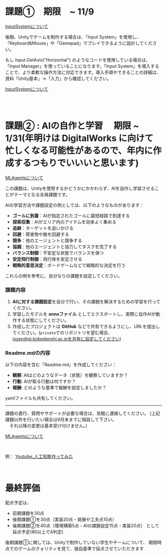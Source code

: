
# 課題①　期限　~ 11/9

[InputSystemについて](2_UnityBasicKnowledge/2_1_InputSystem/2_1.md)  

後期、Unityでゲームを制作する場合は、「Input System」を使用し、「Keyboard&Mouse」や「Gamepad」でプレイできるように設計してください。

もし Input.GetAxis("Horizontal") のようなコードを使用している場合は、「Input Manager」を使っていることになります。「Input System」を導入することで、より柔軟な操作方法に対応できます。導入手順やできることの詳細は、資料「Unity基本」→「入力」から確認してください。

[InputSystemについて](2_UnityBasicKnowledge/2_1_InputSystem/2_1.md)

<br>

<br>



# 課題② : AIの自作と学習 　期限 ~ 1/31(年明けは DigitalWorks に向けて忙しくなる可能性があるので、年内に作成するつもりでいいいと思います)

[MLAgentsについて](5_UnityPickUpTips/3_3_MLAgents/3_0_MLAgents.md)

この課題は、Unityを使用するかどうかにかかわらず、AIを自作し学習させることがテーマとなる全員課題です。

AIの学習方法や課題設定の例としては、以下のようなものがあります：
- **ゴールに到着**：AIが指定されたゴールに最短経路で到達する
- **探索収集**：AIがエリア内のアイテムを効率よく集める
- **追跡**：ターゲットを追いかける
- **回避**：障害物や敵を回避する
- **競争**：他のエージェントと競争する
- **協調**：他のエージェントと協力してタスクを完了する
- **バランス制御**：不安定な状態でバランスを保つ
- **安定飛行制御**：飛行体を安定させる
- **戦略的意思決定**：ボードゲームなどで戦略的な決定を行う

これらの例を参考に、自分なりの課題を設定してください。

### 課題内容
1. **AIに対する課題設定**を自分で行い、その課題を解決するための学習を行ってください。  
2. 学習したモデルを **onnxファイル** としてエクスポートし、実際に自作AIが動作する状態にしてください。  
3. 作成したプロジェクトは **GitHub** などで共有できるようにし、URLを提出してください。(`private`でのリポジトリを望む場合、jozen@st.kobedenshi.ac.jpを共有に設定してください)

### Readme.mdの内容
以下の内容を含む「Readme.md」を作成してください：
- **観察**: AIはどのようなデータ（状態）を観察していますか？
- **行動**: AIが取る行動は何ですか？
- **報酬**: どのような基準で報酬を設定しましたか？

yamlファイルも共有してください。
  
---

課題の進行、質問やサポートが必要な場合は、気軽に連絡してください。
(上記課題以外を行いたい場合は9月末までに相談して下さい。  
　それ以降の変更は基本受け付けません。)

[MLAgentsについて](5_UnityPickUpTips/3_3_MLAgents/3_0_MLAgents.md)

<br>

例：
<a href="https://www.youtube.com/playlist?list=PLDb67L4FP3ujtgI8c8aLNVXUPt-t0kPI-" target="_blank">Youtube_人工知能作ってみた</a>




<br>

# 最終評価
配点予定は、
+ 前期課題を30点
+ 後期課題①を30点（実装20点・発展や工夫点10点）
+ 後期課題②を40点（環境構築5点・AIの課題設定15点・実装20点）
として採点予定(80以上でA判定)

後期課題①に関しては、Unityで制作していない学生やチームについて、
期限時点でのゲームのクォリティを見て、独自基準で採点させていただきます